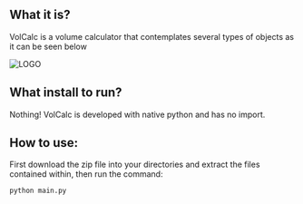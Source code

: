 
## What it is?

VolCalc is a volume calculator that contemplates several types of objects as it can be seen below

![LOGO](https://imgur.com/u5fhu8g.png)

## What install to run?
Nothing! VolCalc is developed with native python and has no import.

## How to use: 

First download the zip file into your directories and extract the files contained within, then run the command:

```
python main.py
```



